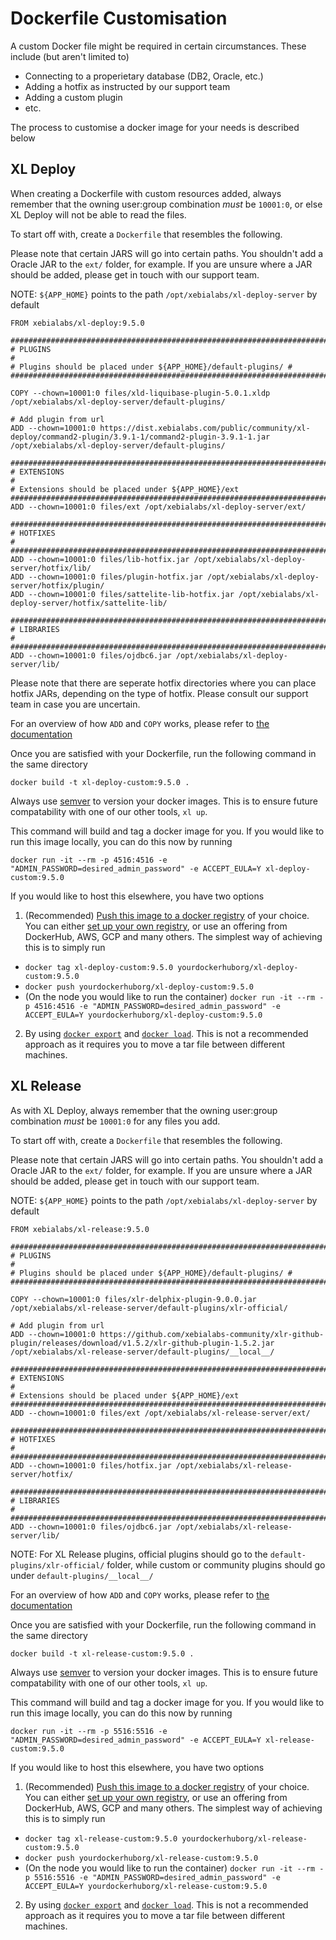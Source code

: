 # Dockerfile Customisation

A custom Docker file might be required in certain circumstances. These include (but aren't limited to)

- Connecting to a properietary database (DB2, Oracle, etc.)
- Adding a hotfix as instructed by our support team
- Adding a custom plugin
- etc.

The process to customise a docker image for your needs is described below

## XL Deploy

When creating a Dockerfile with custom resources added, always remember that the owning user:group combination _must_ be `10001:0`, or else XL Deploy will not be able to read the files. 

To start off with, create a `Dockerfile` that resembles the following. 

Please note that certain JARS will go into certain paths. You shouldn't add a Oracle JAR to the `ext/` folder, for example. If you are unsure where a JAR should be added, please get in touch with our support team. 

NOTE: `${APP_HOME}` points to the path `/opt/xebialabs/xl-deploy-server` by default

```docker
FROM xebialabs/xl-deploy:9.5.0

###################################################################################
# PLUGINS                                                                         #
# Plugins should be placed under ${APP_HOME}/default-plugins/ #
###################################################################################

COPY --chown=10001:0 files/xld-liquibase-plugin-5.0.1.xldp /opt/xebialabs/xl-deploy-server/default-plugins/

# Add plugin from url
ADD --chown=10001:0 https://dist.xebialabs.com/public/community/xl-deploy/command2-plugin/3.9.1-1/command2-plugin-3.9.1-1.jar /opt/xebialabs/xl-deploy-server/default-plugins/

##########################################################################
# EXTENSIONS                                                             #
# Extensions should be placed under ${APP_HOME}/ext
##########################################################################
ADD --chown=10001:0 files/ext /opt/xebialabs/xl-deploy-server/ext/

##########################################################################
# HOTFIXES                                                               #
##########################################################################
ADD --chown=10001:0 files/lib-hotfix.jar /opt/xebialabs/xl-deploy-server/hotfix/lib/
ADD --chown=10001:0 files/plugin-hotfix.jar /opt/xebialabs/xl-deploy-server/hotfix/plugin/
ADD --chown=10001:0 files/sattelite-lib-hotfix.jar /opt/xebialabs/xl-deploy-server/hotfix/sattelite-lib/

##########################################################################
# LIBRARIES                                                              #
##########################################################################
ADD --chown=10001:0 files/ojdbc6.jar /opt/xebialabs/xl-deploy-server/lib/
```

Please note that there are seperate hotfix directories where you can place hotfix JARs, depending on the type of hotfix. Please consult our support team in case you are uncertain. 

For an overview of how `ADD` and `COPY` works, please refer to [the documentation](https://docs.docker.com/engine/reference/builder/#add)

Once you are satisfied with your Dockerfile, run the following command in the same directory

`docker build -t xl-deploy-custom:9.5.0 .`

Always use [semver](https://semver.org/) to version your docker images. This is to ensure future compatability with one of our other tools, `xl up`.

This command will build and tag a docker image for you. If you would like to run this image locally, you can do this now by running

`docker run -it --rm -p 4516:4516 -e "ADMIN_PASSWORD=desired_admin_password" -e ACCEPT_EULA=Y xl-deploy-custom:9.5.0`

If you would like to host this elsewhere, you have two options

1. (Recommended) [Push this image to a docker registry](https://docs.docker.com/engine/reference/commandline/push/) of your choice. You can either [set up your own registry](https://docs.docker.com/registry/), or use an offering from DockerHub, AWS, GCP and many others. The simplest way of achieving this is to simply run
  - `docker tag xl-deploy-custom:9.5.0 yourdockerhuborg/xl-deploy-custom:9.5.0`
  - `docker push yourdockerhuborg/xl-deploy-custom:9.5.0`
  - (On the node you would like to run the container) `docker run -it --rm -p 4516:4516 -e "ADMIN_PASSWORD=desired_admin_password" -e ACCEPT_EULA=Y yourdockerhuborg/xl-deploy-custom:9.5.0`
2. By using [`docker export`](https://docs.docker.com/engine/reference/commandline/export/) and [`docker load`](https://docs.docker.com/engine/reference/commandline/load/). This is not a recommended approach as it requires you to move a tar file between different machines. 


## XL Release

As with XL Deploy, always remember that the owning user:group combination _must_ be `10001:0` for any files you add.

To start off with, create a `Dockerfile` that resembles the following. 

Please note that certain JARS will go into certain paths. You shouldn't add a Oracle JAR to the `ext/` folder, for example. If you are unsure where a JAR should be added, please get in touch with our support team. 

NOTE: `${APP_HOME}` points to the path `/opt/xebialabs/xl-deploy-server` by default

```docker
FROM xebialabs/xl-release:9.5.0

###################################################################################
# PLUGINS                                                                         #
# Plugins should be placed under ${APP_HOME}/default-plugins/ #
###################################################################################

COPY --chown=10001:0 files/xlr-delphix-plugin-9.0.0.jar /opt/xebialabs/xl-release-server/default-plugins/xlr-official/

# Add plugin from url
ADD --chown=10001:0 https://github.com/xebialabs-community/xlr-github-plugin/releases/download/v1.5.2/xlr-github-plugin-1.5.2.jar /opt/xebialabs/xl-release-server/default-plugins/__local__/

##########################################################################
# EXTENSIONS                                                             #
# Extensions should be placed under ${APP_HOME}/ext
##########################################################################
ADD --chown=10001:0 files/ext /opt/xebialabs/xl-release-server/ext/

##########################################################################
# HOTFIXES                                                               #
##########################################################################
ADD --chown=10001:0 files/hotfix.jar /opt/xebialabs/xl-release-server/hotfix/

##########################################################################
# LIBRARIES                                                              #
##########################################################################
ADD --chown=10001:0 files/ojdbc6.jar /opt/xebialabs/xl-release-server/lib/
```

NOTE: For XL Release plugins, official plugins should go to the `default-plugins/xlr-official/` folder, while custom or community plugins should go under `default-plugins/__local__/`

For an overview of how `ADD` and `COPY` works, please refer to [the documentation](https://docs.docker.com/engine/reference/builder/#add)

Once you are satisfied with your Dockerfile, run the following command in the same directory

`docker build -t xl-release-custom:9.5.0 .`

Always use [semver](https://semver.org/) to version your docker images. This is to ensure future compatability with one of our other tools, `xl up`.

This command will build and tag a docker image for you. If you would like to run this image locally, you can do this now by running

`docker run -it --rm -p 5516:5516 -e "ADMIN_PASSWORD=desired_admin_password" -e ACCEPT_EULA=Y xl-release-custom:9.5.0`

If you would like to host this elsewhere, you have two options

1. (Recommended) [Push this image to a docker registry](https://docs.docker.com/engine/reference/commandline/push/) of your choice. You can either [set up your own registry](https://docs.docker.com/registry/), or use an offering from DockerHub, AWS, GCP and many others. The simplest way of achieving this is to simply run
  - `docker tag xl-release-custom:9.5.0 yourdockerhuborg/xl-release-custom:9.5.0`
  - `docker push yourdockerhuborg/xl-release-custom:9.5.0`
  - (On the node you would like to run the container) `docker run -it --rm -p 5516:5516 -e "ADMIN_PASSWORD=desired_admin_password" -e ACCEPT_EULA=Y yourdockerhuborg/xl-release-custom:9.5.0`
2. By using [`docker export`](https://docs.docker.com/engine/reference/commandline/export/) and [`docker load`](https://docs.docker.com/engine/reference/commandline/load/). This is not a recommended approach as it requires you to move a tar file between different machines. 


